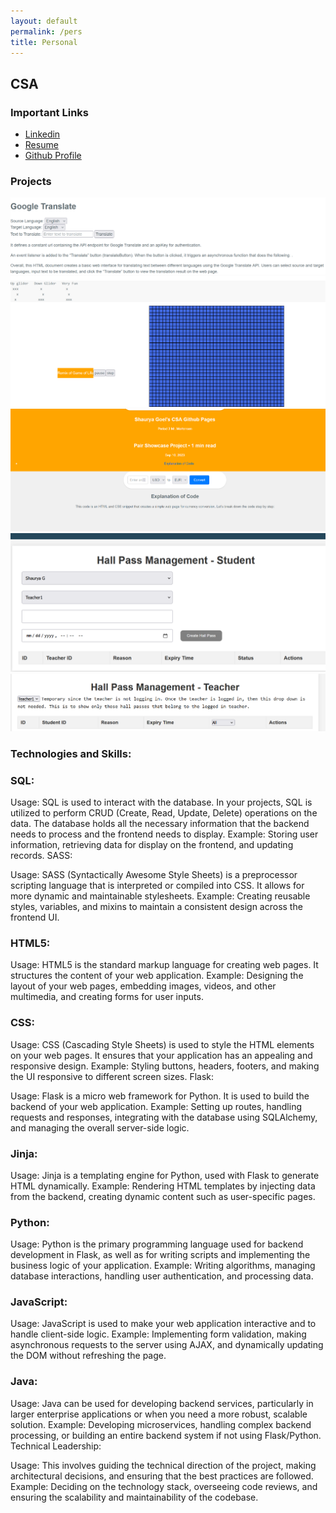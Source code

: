 ```yaml
---
layout: default
permalink: /pers
title: Personal
---
```


## CSA 

### Important Links
- [Linkedin](https://www.linkedin.com/in/shauryatgoel/)
- [Resume](file:///C:/Users/shaur/Downloads/Shaurya%20Goel-%20%20Resume.pdf)
- [Github Profile](https://github.com/STG-7)


### Projects
![alt text](image.png)
![alt text](image-1.png)
![alt text](image-2.png)
![alt text](image-3.png)
![alt text](image-4.png)


### Technologies and Skills:

### SQL:

Usage: SQL is used to interact with the database. In your projects, SQL is utilized to perform CRUD (Create, Read, Update, Delete) operations on the data. The database holds all the necessary information that the backend needs to process and the frontend needs to display.
Example: Storing user information, retrieving data for display on the frontend, and updating records.
SASS:

Usage: SASS (Syntactically Awesome Style Sheets) is a preprocessor scripting language that is interpreted or compiled into CSS. It allows for more dynamic and maintainable stylesheets.
Example: Creating reusable styles, variables, and mixins to maintain a consistent design across the frontend UI.


### HTML5:

Usage: HTML5 is the standard markup language for creating web pages. It structures the content of your web application.
Example: Designing the layout of your web pages, embedding images, videos, and other multimedia, and creating forms for user inputs.


### CSS:

Usage: CSS (Cascading Style Sheets) is used to style the HTML elements on your web pages. It ensures that your application has an appealing and responsive design.
Example: Styling buttons, headers, footers, and making the UI responsive to different screen sizes.
Flask:

Usage: Flask is a micro web framework for Python. It is used to build the backend of your web application.
Example: Setting up routes, handling requests and responses, integrating with the database using SQLAlchemy, and managing the overall server-side logic.

### Jinja:

Usage: Jinja is a templating engine for Python, used with Flask to generate HTML dynamically.
Example: Rendering HTML templates by injecting data from the backend, creating dynamic content such as user-specific pages.

### Python:

Usage: Python is the primary programming language used for backend development in Flask, as well as for writing scripts and implementing the business logic of your application.
Example: Writing algorithms, managing database interactions, handling user authentication, and processing data.

### JavaScript:

Usage: JavaScript is used to make your web application interactive and to handle client-side logic.
Example: Implementing form validation, making asynchronous requests to the server using AJAX, and dynamically updating the DOM without refreshing the page.

### Java:

Usage: Java can be used for developing backend services, particularly in larger enterprise applications or when you need a more robust, scalable solution.
Example: Developing microservices, handling complex backend processing, or building an entire backend system if not using Flask/Python.
Technical Leadership:

Usage: This involves guiding the technical direction of the project, making architectural decisions, and ensuring that the best practices are followed.
Example: Deciding on the technology stack, overseeing code reviews, and ensuring the scalability and maintainability of the codebase.

